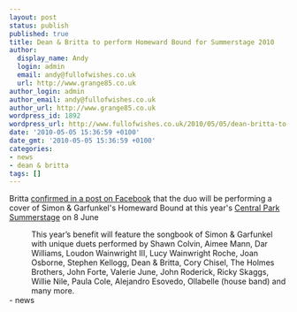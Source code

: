 ```yaml
---
layout: post
status: publish
published: true
title: Dean & Britta to perform Homeward Bound for Summerstage 2010
author:
  display_name: Andy
  login: admin
  email: andy@fullofwishes.co.uk
  url: http://www.grange85.co.uk
author_login: admin
author_email: andy@fullofwishes.co.uk
author_url: http://www.grange85.co.uk
wordpress_id: 1892
wordpress_url: http://www.fullofwishes.co.uk/2010/05/05/dean-britta-to-perform-homeward-bound-for-summerstage-2010/
date: '2010-05-05 15:36:59 +0100'
date_gmt: '2010-05-05 15:36:59 +0100'
categories:
- news
- dean & britta
tags: []
---
```

<div>Britta <a href="http://www.facebook.com/BrittaPhillipsNYC?v=wall&amp;story_fbid=120273561325911">confirmed in a post on Facebook</a> that the duo will be performing a cover of Simon &amp; Garfunkel&#39;s Homeward Bound at this year&#39;s <a href="http://www.summerstage.org/index1.aspx?BD=21734">Central Park Summerstage</a> on 8 June
<p />
<div style="margin-left: 40px;"><span class="articledescription">This year’s benefit will feature the songbook of Simon &amp; Garfunkel with unique duets performed by Shawn Colvin, Aimee Mann, Dar Williams, Loudon Wainwright III, Lucy Wainwright Roche, Joan Osborne, Stephen Kellogg, Dean &amp; Britta, Cory Chisel, The Holmes Brothers, John Forte, Valerie June, John Roderick, Ricky Skaggs, Willie Nile, Paula Cole, Alejandro Esovedo, Ollabelle (house band) and many more.</span></div>
- news
</p></div>
